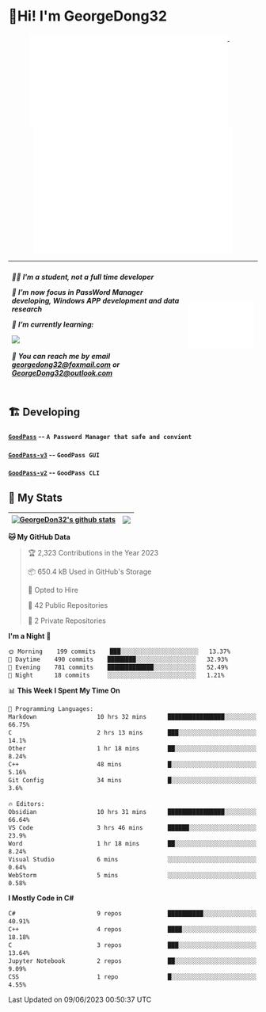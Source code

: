 # 👋Hi! I'm GeorgeDong32
<p align="center">
  <a href="#">
    <img width="400" align="top" src="https://github.com/GeorgeDong32/GeorgeDong32/blob/main/metrics.classic.svg" />
  </a>
  &emsp;
  <a href="#">
    <img width="400" align="top" src="https://github.com/GeorgeDong32/GeorgeDong32/blob/main/metrics.achievements.svg" />
  </a>
</p>

| <h5 align="left"> <p>🧑‍🎓 I'm a student, not a full time developer</p> <p>👀 I’m now focus in PassWord Manager developing, Windows APP development and data research</p> <p>📖 I’m currently learning:</p> <p><img height="28" src="https://skillicons.dev/icons?i=cs,c,cpp,matlab,cmake,py,dotnet,unity" /></p> <p>💬 You can reach me by email georgedong32@foxmail.com or GeorgeDong32@outlook.com</p></h5> | <img width="450" alt="my-commit-calendar" src="https://github.com/GeorgeDong32/GeorgeDong32/blob/main/metrics.plugin.isocalendar.svg" > |
| ------------- | ------------- |

## 🏗️ Developing
#### [`GoodPass`](https://github.com/GeorgeDong32/GoodPass) -- `A Password Manager that safe and convient`
#### [`GoodPass-v3`](https://github.com/GeorgeDong32/GoodPass-v3) -- `GoodPass GUI`
#### [`GoodPass-v2`](https://github.com/GeorgeDong32/GoodPass-v2) -- `GoodPass CLI`

## 🚀 My Stats

| <a href="https://github.com/GeorgeDong32/github-readme-stats"><img align="center" src="https://github-readme-stats-one-topaz-92.vercel.app/api?username=GeorgeDong32&show_icons=true&bg_color=45,34558b,FFFFFF&title_color=FFFFFF&icon_color=F5DF4D&hide_border=1" alt="GeorgeDon32's github stats" /></a> | <a href="https://github.com/GeorgeDong32/github-readme-stats"><img align="center" height="192" src="https://github-readme-stats-one-topaz-92.vercel.app/api/top-langs/?username=GeorgeDong32&layout=compact&bg_color=45,FFFFFF,34558b&title_color=555555&hide_border=1&langs_count=7" /></a> |
| ------------- | ------------- |


<!--START_SECTION:waka-->
**🐱 My GitHub Data** 

> 🏆 2,323 Contributions in the Year 2023
 > 
> 📦 650.4 kB Used in GitHub's Storage 
 > 
> 💼 Opted to Hire
 > 
> 📜 42 Public Repositories 
 > 
> 🔑 2 Private Repositories  
 > 
**I'm a Night 🦉** 

```text
🌞 Morning    199 commits    ███░░░░░░░░░░░░░░░░░░░░░░   13.37% 
🌆 Daytime    490 commits    ████████░░░░░░░░░░░░░░░░░   32.93% 
🌃 Evening    781 commits    █████████████░░░░░░░░░░░░   52.49% 
🌙 Night      18 commits     ░░░░░░░░░░░░░░░░░░░░░░░░░   1.21%

```


📊 **This Week I Spent My Time On** 

```text
💬 Programming Languages: 
Markdown                 10 hrs 32 mins      ████████████████░░░░░░░░░   66.75% 
C                        2 hrs 13 mins       ███░░░░░░░░░░░░░░░░░░░░░░   14.1% 
Other                    1 hr 18 mins        ██░░░░░░░░░░░░░░░░░░░░░░░   8.24% 
C++                      48 mins             █░░░░░░░░░░░░░░░░░░░░░░░░   5.16% 
Git Config               34 mins             █░░░░░░░░░░░░░░░░░░░░░░░░   3.6%

🔥 Editors: 
Obsidian                 10 hrs 31 mins      ████████████████░░░░░░░░░   66.64% 
VS Code                  3 hrs 46 mins       ██████░░░░░░░░░░░░░░░░░░░   23.9% 
Word                     1 hr 18 mins        ██░░░░░░░░░░░░░░░░░░░░░░░   8.24% 
Visual Studio            6 mins              ░░░░░░░░░░░░░░░░░░░░░░░░░   0.64% 
WebStorm                 5 mins              ░░░░░░░░░░░░░░░░░░░░░░░░░   0.58%

```

**I Mostly Code in C#** 

```text
C#                       9 repos             ██████████░░░░░░░░░░░░░░░   40.91% 
C++                      4 repos             ████░░░░░░░░░░░░░░░░░░░░░   18.18% 
C                        3 repos             ███░░░░░░░░░░░░░░░░░░░░░░   13.64% 
Jupyter Notebook         2 repos             ██░░░░░░░░░░░░░░░░░░░░░░░   9.09% 
CSS                      1 repo              █░░░░░░░░░░░░░░░░░░░░░░░░   4.55%

```



 Last Updated on 09/06/2023 00:50:37 UTC
<!--END_SECTION:waka-->

